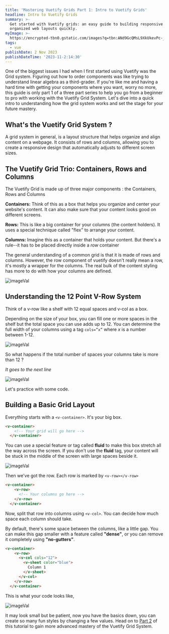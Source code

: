 ```yaml
---
title: 'Mastering Vuetify Grids Part 1: Intro to Vuetify Grids'
headline: Intro to Vuetify Grids
summary: >-
  Get started with Vuetify grids: an easy guide to building responsive and
  organized web layouts quickly.
myImage: >-
  https://encrypted-tbn0.gstatic.com/images?q=tbn:ANd9GcQMsL9XkUkevPc-_1irkVIkr62FfPacYPivJw&usqp=CAU
tags:
  - vue
publishDate: 2 Nov 2023
publishDateTime: '2023-11-2:14:30'
---
```


One of the biggest issues I had when I first started using Vuetify was the Grid system. Figuring out how to order components was like trying to understand linear algebra as a third-grader. If you're like me and having a hard time with getting your components where you want, worry no more, this guide is only part 1 of a three part series to help you go from a beginner to pro with working with the Vuetify Grid System. Let's dive into a quick intro to understanding how the grid system works and set the stage for your future mastery.

## What's the Vuetify Grid System ?

A grid system in general, is a layout structure that helps organize and align content on a webpage. It consists of rows and columns, allowing you to create a responsive design that automatically adjusts to different screen sizes.

## The Vuetify Grid Trio: Containers, Rows and Columns

The Vuetify Grid is made up of three major components : the Containers, Rows and Columns

**Containers:** Think of this as a box that helps you organize and center your website's content. It can also make sure that your content looks good on different screens.

**Rows:** This is like a big container for your columns (the content holders). It uses a special technique called "flex" to arrange your content.

**Columns:** Imagine this as a container that holds your content. But there's a rule--it has to be placed directly inside a _row_ container

The general understanding of a common grid is that it is made of rows and columns. However, the row component of vuetify doesn't really mean a row, it's mostly a wrapper for the columns. The real bulk of the content styling has more to do with how your columns are defined.

<img src="https://res.cloudinary.com/dgdsc8fxf/image/upload/v1735780972/4_-_eFB0NeE_gwe1w6.png" alt="imageVal" />

## Understanding the 12 Point V-Row System

Think of a v-row like a shelf with 12 equal spaces and v-col as a box.

Depending on the size of your box, you can fill one or more spaces in the shelf but the total space you can use adds up to 12\. You can determine the full width of your columns using a tag `cols=”x”` where _x_ is a number between 1-12.

<img src="https://res.cloudinary.com/dgdsc8fxf/image/upload/v1735780971/1_-_vOmq5DV_agyqmq.png" alt="imageVal" />

So what happens if the total number of spaces your columns take is more than 12 ?

_It goes to the next line_

<img src="https://res.cloudinary.com/dgdsc8fxf/image/upload/v1735780972/3_-_V9XOFJL_mjjw66.png" alt="imageVal" />

Let's practice with some code.

## Building a Basic Grid Layout

Everything starts with a `<v-container>`. It's your big box.

```html
<v-container>
    <!-- Your grid will go here -->
  </v-container>
```

You can use a special feature or tag called **fluid** to make this box stretch all the way across the screen. If you don't use the **fluid** tag, your content will be stuck in the middle of the screen with large spaces beside it.

<img src="https://res.cloudinary.com/dgdsc8fxf/image/upload/v1735780971/2_-_NmJTrPE_tyddjk.png" alt="imageVal" />

Then we've got the row. Each row is marked by `<v-row></v-row>`

```html
<v-container>
    <v-row>
      <!-- Your columns go here -->
    </v-row>
  </v-container>
```

Now, split that row into columns using `<v-col>`. You can decide how much space each column should take.

By default, there's some space between the columns, like a little gap. You can make this gap smaller with a feature called **"dense"**, or you can remove it completely using **"no-gutters"**.

```html
<v-container>
    <v-row>
      <v-col cols="12">
        <v-sheet color="blue">
          Column 1
        </v-sheet>
      </v-col>
    </v-row>
  </v-container>
```

This is what your code looks like,

<img src="https://res.cloudinary.com/dgdsc8fxf/image/upload/v1735781160/ZH7aOpf_vsoagq.png" alt="imageVal" />

It may look small but be patient, now you have the basics down, you can create so many fun styles by changing a few values. Head on to [Part 2](/blog/styling-vuetify-grids) of this tutorial to gain more advanced mastery of the Vuetify Grid System.
